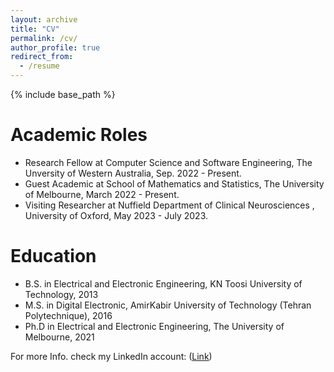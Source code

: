 ```yaml
---
layout: archive
title: "CV"
permalink: /cv/
author_profile: true
redirect_from:
  - /resume
---
```


{% include base_path %}

Academic Roles
======
* Research Fellow at Computer Science and Software Engineering, The Unversity of Western Australia, Sep. 2022 - Present.
* Guest Academic at School of Mathematics and Statistics, The University of Melbourne, March 2022 - Present.
* Visiting Researcher at Nuffield Department of Clinical Neurosciences , University of Oxford, May 2023 - July 2023. 

Education
======
* B.S. in Electrical and Electronic Engineering, KN Toosi University of Technology, 2013
* M.S. in Digital Electronic, AmirKabir University of Technology (Tehran Polytechnique), 2016
* Ph.D in Electrical and Electronic Engineering, The University of Melbourne, 2021 

For more Info. check my LinkedIn account: ([Link](https://www.linkedin.com/in/aref-miri-rekavandi-41820698/))